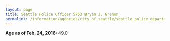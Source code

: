 ```yaml
---
layout: page
title: Seattle Police Officer 5753 Bryan J. Grenon
permalink: /information/agencies/city_of_seattle/seattle_police_department/copbook/5753/
---
```


**Age as of Feb. 24, 2016:** 49.0
